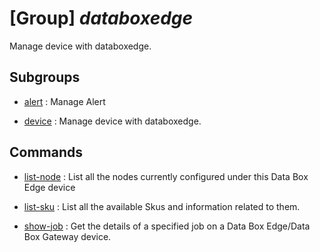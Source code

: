 # [Group] _databoxedge_

Manage device with databoxedge.

## Subgroups

- [alert](/Commands/databoxedge/alert/readme.md)
: Manage Alert

- [device](/Commands/databoxedge/device/readme.md)
: Manage device with databoxedge.

## Commands

- [list-node](/Commands/databoxedge/_list-node.md)
: List all the nodes currently configured under this Data Box Edge device

- [list-sku](/Commands/databoxedge/_list-sku.md)
: List all the available Skus and information related to them.

- [show-job](/Commands/databoxedge/_show-job.md)
: Get the details of a specified job on a Data Box Edge/Data Box Gateway device.
